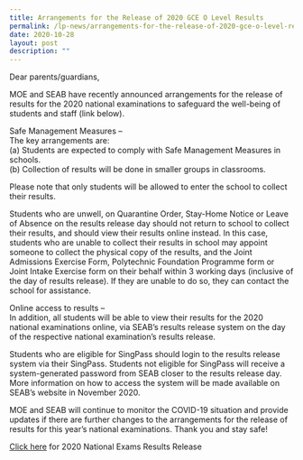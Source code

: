 ```yaml
---
title: Arrangements for the Release of 2020 GCE O Level Results
permalink: /lp-news/arrangements-for-the-release-of-2020-gce-o-level-results/
date: 2020-10-28
layout: post
description: ""
---
```

Dear parents/guardians,

MOE and SEAB have recently announced arrangements for the release of results for the 2020 national examinations to safeguard the well-being of students and staff (link below).

Safe Management Measures –  
The key arrangements are:  
(a) Students are expected to comply with Safe Management Measures in schools.  
(b) Collection of results will be done in smaller groups in classrooms.

Please note that only students will be allowed to enter the school to collect their results.

Students who are unwell, on Quarantine Order, Stay-Home Notice or Leave of Absence on the results release day should not return to school to collect their results, and should view their results online instead. In this case, students who are unable to collect their results in school may appoint someone to collect the physical copy of the results, and the Joint Admissions Exercise Form, Polytechnic Foundation Programme form or Joint Intake Exercise form on their behalf within 3 working days (inclusive of the day of results release). If they are unable to do so, they can contact the school for assistance.

Online access to results –  
In addition, all students will be able to view their results for the 2020 national examinations online, via SEAB’s results release system on the day of the respective national examination’s results release.

Students who are eligible for SingPass should login to the results release system via their SingPass. Students not eligible for SingPass will receive a system-generated password from SEAB closer to the results release day. More information on how to access the system will be made available on SEAB’s website in November 2020.

MOE and SEAB will continue to monitor the COVID-19 situation and provide updates if there are further changes to the arrangements for the release of results for this year’s national examinations. Thank you and stay safe!

[Click here](https://go.gov.sg/resultsrelease2020) for 2020 National Exams Results Release